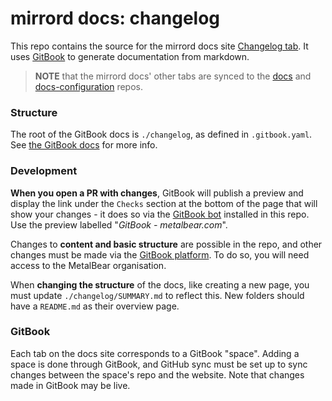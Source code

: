 # mirrord docs: changelog

This repo contains the source for the mirrord docs site [Changelog tab](https://metalbear.com/mirrord/docs/changelog). It uses [GitBook](https://gitbook.com/) to generate documentation from markdown.

> **NOTE** that the mirrord docs' other tabs are synced to the [docs](https://github.com/metalbear-co/docs) and [docs-configuration](https://github.com/metalbear-co/docs-configuration) repos.

### Structure

The root of the GitBook docs is `./changelog`, as defined in `.gitbook.yaml`. See [the GitBook docs](https://gitbook.com/docs/getting-started/git-sync/content-configuration) for more info.

### Development

**When you open a PR with changes**, GitBook will publish a preview and display the link under the `Checks` section at the bottom of the page that will show your changes - it does so via the [GitBook bot](https://github.com/gitbook-bot) installed in this repo. Use the preview labelled "*GitBook - metalbear.com*".

Changes to **content and basic structure** are possible in the repo, and other changes must be made via the [GitBook platform](https://app.gitbook.com). To do so, you will need access to the MetalBear organisation.

When **changing the structure** of the docs, like creating a new page, you must update `./changelog/SUMMARY.md` to reflect this. New folders should have a `README.md` as their overview page.

### GitBook

Each tab on the docs site corresponds to a GitBook "space". Adding a space is done through GitBook, and GitHub sync must be set up to sync changes between the space's repo and the website. Note that changes made in GitBook may be live.